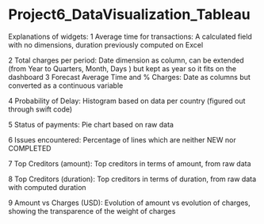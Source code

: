 # Project6_DataVisualization_Tableau

Explanations of widgets:
1 Average time for transactions:
A calculated field with no dimensions, duration previously computed on Excel

2 Total charges per period:
Date dimension as column, can be extended (from Year to Quarters, Month, Days ) but kept as year so it fits on the dashboard
3 Forecast Average Time and % Charges:
Date as columns but converted as a continuous variable

4 Probability of Delay:
Histogram based on data per country (figured out through swift code)

5 Status of payments:
Pie chart based on raw data

6 Issues encountered:
Percentage of lines which are neither NEW nor COMPLETED

7 Top Creditors (amount):
Top creditors in terms of amount, from raw data

8 Top Creditors (duration):
Top creditors in terms of duration, from raw data with computed duration

9 Amount vs Charges (USD):
Evolution of amount vs evolution of charges, showing the transparence of the weight of charges
